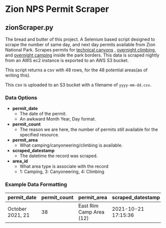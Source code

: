 # Zion NPS Permit Scraper


## zionScraper.py

The bread and butter of this project. A Selenium based script designed to scrape the number of same day, and next day permits available from Zion National Park. Scrapes permits for [technical canyons](https://zionpermits.nps.gov/wilderness.cfm?TripTypeID=3)
, [overnight climbing](https://zionpermits.nps.gov/wilderness.cfm?TripTypeID=4), and [overnight camping](https://zionpermits.nps.gov/wilderness.cfm?TripTypeID=4) inside the park borders. This data is scraped nightly from an AWS ec2 instance is exported to an AWS S3 bucket.

This script returns a csv with 48 rows, for the 48 potential areas(as of writing this).

This csv is uploaded to an S3 bucket with a filename of `yyyy-mm-dd.csv`.

### Data Options

- **permit_date**
  - The date of the permit.
  - An awkward Month Year, Day format.
- **permit_count**
  - The reason we are here, the number of permits still available for the specified resource.
- **permit_area**
  - What camping/canyoneering/climbing is available.
- **scraped_datestamp**
  - The datetime the record was scraped.
- **area_id**
  - What area type is associate with the record
  - 1: Camping, 3: Canyoneering, 4: Climbing


### Example Data Formatting

permit_date | permit_count | permit_area | scraped_datestamp | area_id
------------|--------------|-------------|-------------------|--------|
October 2021, 21 | 38 | East Rim Camp Area (12) | 2021-10-21 17:15:36 | 1